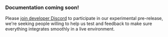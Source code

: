 ### Documentation coming soon!

Please [join developer Discord](https://discord.gg/UDbqesA) to participate in our experimental pre-release, we're seeking people willing to help us test and feedback to make sure everything integrates smoothly in a live environment.